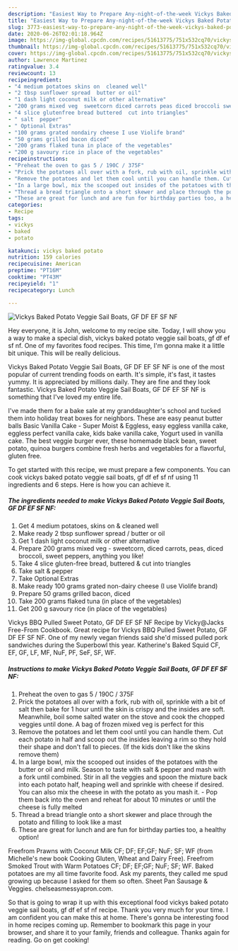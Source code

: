 ```yaml
---
description: "Easiest Way to Prepare Any-night-of-the-week Vickys Baked Potato Veggie Sail Boats, GF DF EF SF NF"
title: "Easiest Way to Prepare Any-night-of-the-week Vickys Baked Potato Veggie Sail Boats, GF DF EF SF NF"
slug: 3773-easiest-way-to-prepare-any-night-of-the-week-vickys-baked-potato-veggie-sail-boats-gf-df-ef-sf-nf
date: 2020-06-26T02:01:18.964Z
image: https://img-global.cpcdn.com/recipes/51613775/751x532cq70/vickys-baked-potato-veggie-sail-boats-gf-df-ef-sf-nf-recipe-main-photo.jpg
thumbnail: https://img-global.cpcdn.com/recipes/51613775/751x532cq70/vickys-baked-potato-veggie-sail-boats-gf-df-ef-sf-nf-recipe-main-photo.jpg
cover: https://img-global.cpcdn.com/recipes/51613775/751x532cq70/vickys-baked-potato-veggie-sail-boats-gf-df-ef-sf-nf-recipe-main-photo.jpg
author: Lawrence Martinez
ratingvalue: 3.4
reviewcount: 13
recipeingredient:
- "4 medium potatoes skins on  cleaned well"
- "2 tbsp sunflower spread  butter or oil"
- "1 dash light coconut milk or other alternative"
- "200 grams mixed veg  sweetcorn diced carrots peas diced broccoli sweet peppers anything you like"
- "4 slice glutenfree bread buttered  cut into triangles"
- " salt  pepper"
- " Optional Extras"
- "100 grams grated nondairy cheese I use Violife brand"
- "50 grams grilled bacon diced"
- "200 grams flaked tuna in place of the vegetables"
- "200 g savoury rice in place of the vegetables"
recipeinstructions:
- "Preheat the oven to gas 5 / 190C / 375F"
- "Prick the potatoes all over with a fork, rub with oil, sprinkle with a bit of salt then bake for 1 hour until the skin is crispy and the insides are soft. Meanwhile, boil some salted water on the stove and cook the chopped veggies until done. A bag of frozen mixed veg is perfect for this"
- "Remove the potatoes and let them cool until you can handle them. Cut each potato in half and scoop out the insides leaving a rim so they hold their shape and don&#39;t fall to pieces. (If the kids don&#39;t like the skins remove them)"
- "In a large bowl, mix the scooped out insides of the potatoes with the butter or oil and milk. Season to taste with salt &amp; pepper and mash with a fork until combined. Stir in all the veggies and spoon the mixture back into each potato half, heaping well and sprinkle with cheese if desired. You can also mix the cheese in with the potato as you mash it. Pop them back into the oven and reheat for about 10 minutes or until the cheese is fully melted"
- "Thread a bread triangle onto a short skewer and place through the potato and filling to look like a mast"
- "These are great for lunch and are fun for birthday parties too, a healthy option!"
categories:
- Recipe
tags:
- vickys
- baked
- potato

katakunci: vickys baked potato 
nutrition: 159 calories
recipecuisine: American
preptime: "PT16M"
cooktime: "PT43M"
recipeyield: "1"
recipecategory: Lunch

---
```



![Vickys Baked Potato Veggie Sail Boats, GF DF EF SF NF](https://img-global.cpcdn.com/recipes/51613775/751x532cq70/vickys-baked-potato-veggie-sail-boats-gf-df-ef-sf-nf-recipe-main-photo.jpg)

Hey everyone, it is John, welcome to my recipe site. Today, I will show you a way to make a special dish, vickys baked potato veggie sail boats, gf df ef sf nf. One of my favorites food recipes. This time, I'm gonna make it a little bit unique. This will be really delicious.

Vickys Baked Potato Veggie Sail Boats, GF DF EF SF NF is one of the most popular of current trending foods on earth. It's simple, it's fast, it tastes yummy. It is appreciated by millions daily. They are fine and they look fantastic. Vickys Baked Potato Veggie Sail Boats, GF DF EF SF NF is something that I've loved my entire life.

I&#39;ve made them for a bake sale at my granddaughter&#39;s school and tucked them into holiday treat boxes for neighbors. These are easy peanut butter balls Basic Vanilla Cake - Super Moist &amp; Eggless, easy eggless vanilla cake, eggless perfect vanilla cake, kids bake vanilla cake, Yogurt used in vanilla cake. The best veggie burger ever, these homemade black bean, sweet potato, quinoa burgers combine fresh herbs and vegetables for a flavorful, gluten free.


To get started with this recipe, we must prepare a few components. You can cook vickys baked potato veggie sail boats, gf df ef sf nf using 11 ingredients and 6 steps. Here is how you can achieve it.

<!--inarticleads1-->

##### The ingredients needed to make Vickys Baked Potato Veggie Sail Boats, GF DF EF SF NF:

1. Get 4 medium potatoes, skins on &amp; cleaned well
1. Make ready 2 tbsp sunflower spread / butter or oil
1. Get 1 dash light coconut milk or other alternative
1. Prepare 200 grams mixed veg - sweetcorn, diced carrots, peas, diced broccoli, sweet peppers, anything you like!
1. Take 4 slice gluten-free bread, buttered &amp; cut into triangles
1. Take  salt &amp; pepper
1. Take  Optional Extras
1. Make ready 100 grams grated non-dairy cheese (I use Violife brand)
1. Prepare 50 grams grilled bacon, diced
1. Take 200 grams flaked tuna (in place of the vegetables)
1. Get 200 g savoury rice (in place of the vegetables)


Vickys BBQ Pulled Sweet Potato, GF DF EF SF NF Recipe by Vicky@Jacks Free-From Cookbook. Great recipe for Vickys BBQ Pulled Sweet Potato, GF DF EF SF NF. One of my newly vegan friends said she&#39;d missed pulled pork sandwiches during the Superbowl this year. Katherine&#39;s Baked Squid CF, EF, GF, LF, MF, NuF, PF, SeF, SF, WF. 

<!--inarticleads2-->

##### Instructions to make Vickys Baked Potato Veggie Sail Boats, GF DF EF SF NF:

1. Preheat the oven to gas 5 / 190C / 375F
1. Prick the potatoes all over with a fork, rub with oil, sprinkle with a bit of salt then bake for 1 hour until the skin is crispy and the insides are soft. Meanwhile, boil some salted water on the stove and cook the chopped veggies until done. A bag of frozen mixed veg is perfect for this
1. Remove the potatoes and let them cool until you can handle them. Cut each potato in half and scoop out the insides leaving a rim so they hold their shape and don&#39;t fall to pieces. (If the kids don&#39;t like the skins remove them)
1. In a large bowl, mix the scooped out insides of the potatoes with the butter or oil and milk. Season to taste with salt &amp; pepper and mash with a fork until combined. Stir in all the veggies and spoon the mixture back into each potato half, heaping well and sprinkle with cheese if desired. You can also mix the cheese in with the potato as you mash it. - Pop them back into the oven and reheat for about 10 minutes or until the cheese is fully melted
1. Thread a bread triangle onto a short skewer and place through the potato and filling to look like a mast
1. These are great for lunch and are fun for birthday parties too, a healthy option!


Freefrom Prawns with Coconut Milk CF; DF; EF;GF; NuF; SF; WF (from Michelle&#39;s new book Cooking Gluten, Wheat and Dairy Free). Freefrom Smoked Trout with Warm Potatoes CF; DF; EF;GF; NuF; SF; WF. Baked potatoes are my all time favorite food. Ask my parents, they called me spud growing up because I asked for them so often. Sheet Pan Sausage &amp; Veggies. chelseasmessyapron.com. 

So that is going to wrap it up with this exceptional food vickys baked potato veggie sail boats, gf df ef sf nf recipe. Thank you very much for your time. I am confident you can make this at home. There's gonna be interesting food in home recipes coming up. Remember to bookmark this page in your browser, and share it to your family, friends and colleague. Thanks again for reading. Go on get cooking!
